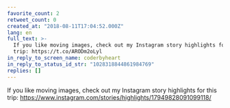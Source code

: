 ```yaml
---
favorite_count: 2
retweet_count: 0
created_at: "2018-08-11T17:04:52.000Z"
lang: en
full_text: >-
  If you like moving images, check out my Instagram story highlights for this
  trip: https://t.co/ARODm2oLyl
in_reply_to_screen_name: coderbyheart
in_reply_to_status_id_str: "1028318844861984769"
replies: []
---
```


If you like moving images, check out my Instagram story highlights for this
trip: <https://www.instagram.com/stories/highlights/17949828091099118/>
